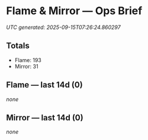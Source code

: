 # Flame & Mirror — Ops Brief
_UTC generated: 2025-09-15T07:26:24.860297_

## Totals
- Flame:  193
- Mirror: 31

## Flame — last 14d (0)
_none_

## Mirror — last 14d (0)
_none_